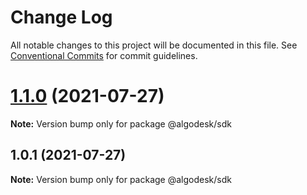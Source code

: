# Change Log

All notable changes to this project will be documented in this file.
See [Conventional Commits](https://conventionalcommits.org) for commit guidelines.

# [1.1.0](https://github.com/algodesk-io/algodesk-monorepo/compare/@algodesk/sdk@1.0.1...@algodesk/sdk@1.1.0) (2021-07-27)

**Note:** Version bump only for package @algodesk/sdk





## 1.0.1 (2021-07-27)

**Note:** Version bump only for package @algodesk/sdk
